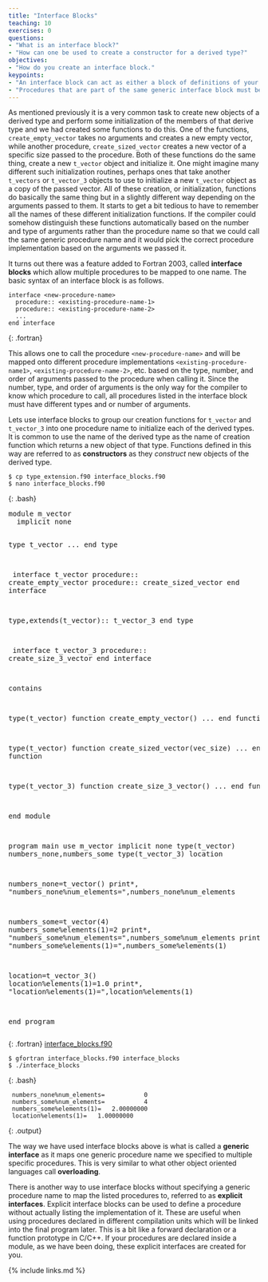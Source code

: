 ```yaml
---
title: "Interface Blocks"
teaching: 10
exercises: 0
questions:
- "What is an interface block?"
- "How can one be used to create a constructor for a derived type?"
objectives:
- "How do you create an interface block."
keypoints:
- "An interface block can act as either a block of definitions of your procedures (explicit interface) or as a means of associating different procedures with one common name (generic interface)."
- "Procedures that are part of the same generic interface block must be distinguishable from each other based on the number, order, and type of arguments passed."
---
```


As mentioned previously it is a very common task to create new objects of a derived type and perform some initialization of the members of that derive type and we had created some functions to do this. One of the functions, `create_empty_vector` takes no arguments and creates a new empty vector, while another procedure, `create_sized_vector` creates a new vector of a specific size passed to the procedure. Both of these functions do the same thing, create a new `t_vector` object and initialize it. One might imagine many different such initialization routines, perhaps ones that take another `t_vectors` or `t_vector_3` objects to use to initialize a new `t_vector` object as a copy of the passed vector. All of these creation, or initialization, functions do basically the same thing but in a slightly different way depending on the arguments passed to them. It starts to get a bit tedious to have to remember all the names of these different initialization functions. If the compiler could somehow distinguish these functions automatically based on the number and type of arguments rather than the procedure name so that we could call the same generic procedure name and it would pick the correct procedure implementation based on the arguments we passed it.

It turns out there was a feature added to Fortran 2003, called **interface blocks** which allow multiple procedures to be mapped to one name. The basic syntax of an interface block is as follows.
~~~
interface <new-procedure-name>
  procedure:: <existing-procedure-name-1>
  procedure:: <existing-procedure-name-2>
  ...
end interface
~~~
{: .fortran}

This allows one to call the procedure `<new-procedure-name>` and will be mapped onto different procedure implementations `<existing-procedure-name1>`, `<existing-procedure-name-2>`, etc. based on the type, number, and order of arguments passed to the procedure when calling it. Since the number, type, and order of arguments is the only way for the compiler to know which procedure to call, all procedures listed in the interface block must have different types and or number of arguments.

Lets use interface blocks to group our creation functions for `t_vector` and `t_vector_3` into one procedure name to initialize each of the derived types. It is common to use the name of the derived type as the name of creation function which returns a new object of that type. Functions defined in this way are referred to as **constructors** as they *construct* new objects of the derived type.

~~~
$ cp type_extension.f90 interface_blocks.f90
$ nano interface_blocks.f90
~~~
{: .bash}

<div class="gitfile" markdown="1">
<div class="language-plaintext fortran highlighter-rouge">
<div class="highlight">
<pre class="highlight">
module m_vector
  implicit none
  
  type t_vector
    ...
  end type
  
<span class="codehighlight">  interface t_vector
    procedure:: create_empty_vector
    procedure:: create_sized_vector
  end interface</span>
  
  type,extends(t_vector):: t_vector_3
  end type
  
<span class="codehighlight">  interface t_vector_3
    procedure:: create_size_3_vector
  end interface</span>
  
  contains
  
  type(t_vector) function create_empty_vector()
    ...
  end function
  
  type(t_vector) function create_sized_vector(vec_size)
    ...
  end function
  
  type(t_vector_3) function create_size_3_vector()
    ...
  end function
  
end module

program main
  use m_vector
  implicit none
  type(t_vector) numbers_none,numbers_some
  type(t_vector_3) location
  
  numbers_none=<span class="codehighlight">t_vector()</span>
  print*, "numbers_none%num_elements=",numbers_none%num_elements
  
  numbers_some=<span class="codehighlight">t_vector(4)</span>
  numbers_some%elements(1)=2
  print*, "numbers_some%num_elements=",numbers_some%num_elements
  print*, "numbers_some%elements(1)=",numbers_some%elements(1)
  
  location=<span class="codehighlight">t_vector_3()</span>
  location%elements(1)=1.0
  print*, "location%elements(1)=",location%elements(1)
  
end program
</pre></div></div>
{: .fortran}
[interface_blocks.f90](https://github.com/acenet-arc/fortran_oop_as_a_second_language/blob/gh-pages/code/interface_blocks.f90)
</div>

~~~
$ gfortran interface_blocks.f90 interface_blocks
$ ./interface_blocks
~~~
{: .bash}
~~~
 numbers_none%num_elements=           0
 numbers_some%num_elements=           4
 numbers_some%elements(1)=   2.00000000    
 location%elements(1)=   1.00000000    
~~~
{: .output}

The way we have used interface blocks above is what is called a **generic interface** as it maps one generic procedure name we specified to multiple specific procedures. This is very similar to what other object oriented languages call **overloading**.

There is another way to use interface blocks without specifying a generic procedure name to map the listed procedures to, referred to as **explicit interfaces**. Explicit interface blocks can be used to define a procedure without actually listing the implementation of it. These are useful when using procedures declared in different compilation units which will be linked into the final program later. This is a bit like a forward declaration or a function prototype in C/C++. If your procedures are declared inside a module, as we have been doing, these explicit interfaces are created for you.

{% include links.md %}

